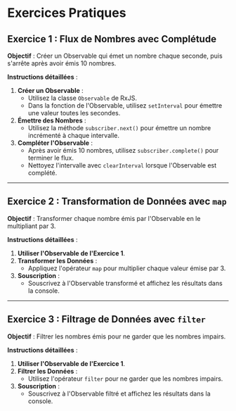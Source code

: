 # Exercices Pratiques

## Exercice 1 : Flux de Nombres avec Complétude

**Objectif** : Créer un Observable qui émet un nombre chaque seconde, puis s'arrête après avoir émis 10 nombres.

**Instructions détaillées** :

1. **Créer un Observable** :
   - Utilisez la classe `Observable` de RxJS.
   - Dans la fonction de l'Observable, utilisez `setInterval` pour émettre une valeur toutes les secondes.
2. **Émettre des Nombres** :
   - Utilisez la méthode `subscriber.next()` pour émettre un nombre incrémenté à chaque intervalle.
3. **Compléter l'Observable** :
   - Après avoir émis 10 nombres, utilisez `subscriber.complete()` pour terminer le flux.
   - Nettoyez l'intervalle avec `clearInterval` lorsque l'Observable est complété.

---

## Exercice 2 : Transformation de Données avec `map`

**Objectif** : Transformer chaque nombre émis par l'Observable en le multipliant par 3.

**Instructions détaillées** :

1. **Utiliser l'Observable de l'Exercice 1**.
2. **Transformer les Données** :
   - Appliquez l'opérateur `map` pour multiplier chaque valeur émise par 3.
3. **Souscription** :
   - Souscrivez à l'Observable transformé et affichez les résultats dans la console.

---

## Exercice 3 : Filtrage de Données avec `filter`

**Objectif** : Filtrer les nombres émis pour ne garder que les nombres impairs.

**Instructions détaillées** :

1. **Utiliser l'Observable de l'Exercice 1**.
2. **Filtrer les Données** :
   - Utilisez l'opérateur `filter` pour ne garder que les nombres impairs.
3. **Souscription** :
   - Souscrivez à l'Observable filtré et affichez les résultats dans la console.
